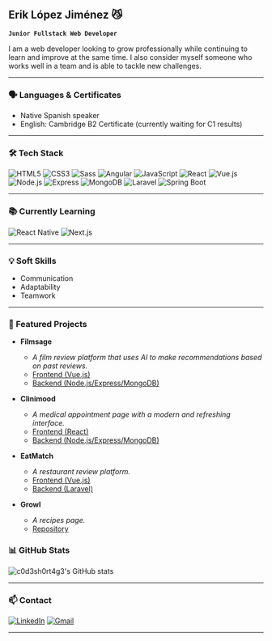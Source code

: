 ## Erik López Jiménez 😼

**`Junior Fullstack Web Developer`**

I am a web developer looking to grow professionally while continuing to learn and improve at the same time. I also consider myself someone who works well in a team and is able to tackle new challenges.

---

### 🗣️ Languages & Certificates

- Native Spanish speaker
- English: Cambridge B2 Certificate (currently waiting for C1 results)

---

### 🛠️ Tech Stack

![HTML5](https://img.shields.io/badge/html5-%23E34F26.svg?style=for-the-badge&logo=html5&logoColor=white)
![CSS3](https://img.shields.io/badge/css3-%231572B6.svg?style=for-the-badge&logo=css&logoColor=white)
![Sass](https://img.shields.io/badge/Sass-%23CC6699.svg?style=for-the-badge&logo=sass&logoColor=white)
![Angular](https://img.shields.io/badge/Angular-%231572B6.svg?style=for-the-badge&logo=angular&logoColor=white)
![JavaScript](https://img.shields.io/badge/javascript-%23323330.svg?style=for-the-badge&logo=javascript&logoColor=%23F7DF1E)
![React](https://img.shields.io/badge/React-%2320232a.svg?style=for-the-badge&logo=react&logoColor=%2361DAFB)
![Vue.js](https://img.shields.io/badge/vuejs-%2335495e.svg?style=for-the-badge&logo=vue.js&logoColor=%234FC08D)
![Node.js](https://img.shields.io/badge/Node.js-6DA55F?style=for-the-badge&logo=node.js&logoColor=white)
![Express](https://img.shields.io/badge/Express.js-%23404d59.svg?style=for-the-badge&logo=express&logoColor=%2361DAFB)
![MongoDB](https://img.shields.io/badge/MongoDB-47A248?style=for-the-badge&logo=mongodb&logoColor=white)
![Laravel](https://img.shields.io/badge/Laravel-%23FF2D20.svg?style=for-the-badge&logo=laravel&logoColor=white)
![Spring Boot](https://img.shields.io/badge/springboot-%236DB33F.svg?style=for-the-badge&logo=springboot&logoColor=white)

---

### 📚 Currently Learning

![React Native](https://img.shields.io/badge/React_Native-20232A?style=for-the-badge&logo=react&logoColor=61DAFB)
![Next.js](https://img.shields.io/badge/Next.js-000000?style=for-the-badge&logo=nextdotjs&logoColor=white)

---

### 💡 Soft Skills

- Communication
- Adaptability
- Teamwork

---

### 🚀 Featured Projects

- **Filmsage**
  - _A film review platform that uses AI to make recommendations based on past reviews._
  - [Frontend (Vue.js)](https://github.com/c0d3sh0rt4g3/FilmSage-Frontend)
  - [Backend (Node.js/Express/MongoDB)](https://github.com/c0d3sh0rt4g3/FilmSage-Backend)
  
- **Clinimood**
  - _A medical appointment page with a modern and refreshing interface._
  - [Frontend (React)](https://github.com/c0d3sh0rt4g3/Clinimood-MERN-frontend)
  - [Backend (Node.js/Express/MongoDB)](https://github.com/c0d3sh0rt4g3/Clinimood-MERN-backend)

- **EatMatch**
  - _A restaurant review platform._
  - [Frontend (Vue.js)](https://github.com/c0d3sh0rt4g3/EatMatch-Frontend)
  - [Backend (Laravel)](https://github.com/c0d3sh0rt4g3/EatMatch-Backend)

- **Growl**
  - _A recipes page._
  - [Repository](https://github.com/c0d3sh0rt4g3/project2)

### 📊 GitHub Stats

![c0d3sh0rt4g3's GitHub stats](https://github-readme-stats.vercel.app/api?username=c0d3sh0rt4g3&show_icons=true&theme=radical)

---

### 📫 Contact

[![LinkedIn](https://img.shields.io/badge/-LinkedIn-blue?style=flat&logo=linkedin)](https://www.linkedin.com/in/erik-lópez-jiménez-381a52258/)
[![Gmail](https://img.shields.io/badge/-Email-red?style=flat&logo=gmail&logoColor=white)](mailto:erik.lopez.jimenez2004@gmail.com)

---
